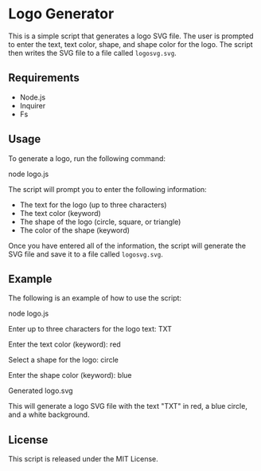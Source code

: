 # Logo Generator

This is a simple script that generates a logo SVG file. The user is prompted to enter the text, text color, shape, and shape color for the logo. The script then writes the SVG file to a file called `logosvg.svg`.

## Requirements

* Node.js
* Inquirer
* Fs

## Usage

To generate a logo, run the following command:


node logo.js


The script will prompt you to enter the following information:

* The text for the logo (up to three characters)
* The text color (keyword)
* The shape of the logo (circle, square, or triangle)
* The color of the shape (keyword)

Once you have entered all of the information, the script will generate the SVG file and save it to a file called `logosvg.svg`.

## Example

The following is an example of how to use the script:


node logo.js

Enter up to three characters for the logo text: TXT

Enter the text color (keyword): red

Select a shape for the logo: circle

Enter the shape color (keyword): blue

Generated logo.svg


This will generate a logo SVG file with the text "TXT" in red, a blue circle, and a white background.

## License

This script is released under the MIT License.

